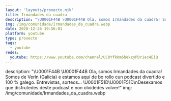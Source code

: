 ```yaml
---
layout: 'layouts/proxecto.njk'
title: Irmandades da cuadra
description: "\U0001F44B \U0001F44B Ola, somos Irmandades da cuadra! Somos de Verín (Galicia) e estamos aquí de bo rollo cun podcast divertido e 100 % galego. Entrevistas, sorteos... \U0001F51D\U0001F51D\nDesexamos que disfrutedes deste podcast e non olvidedes volver!"
img: /img/comunidade/Irmandades_da_cuadra.webp
date: 2020-12-26 19:56:01
platform: youtube
type: proxecto
tags:
  - youtube
redes:
  youtube: https://www.youtube.com/channel/UC0Yfk0m6hekzyPDr1ec4EiQ
---
```

description: "\U0001F44B \U0001F44B Ola, somos Irmandades da cuadra! Somos de Verín (Galicia) e estamos aquí de bo rollo cun podcast divertido e 100 % galego. Entrevistas, sorteos... \U0001F51D\U0001F51D\nDesexamos que disfrutedes deste podcast e non olvidedes volver!"
img: /img/comunidade/Irmandades_da_cuadra.webp
